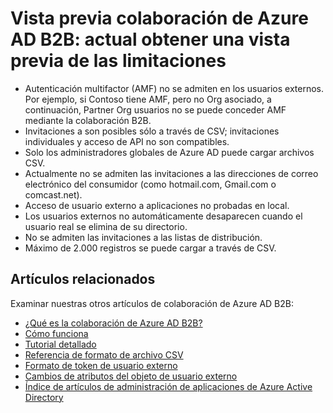 <properties
   pageTitle="Limitaciones de vista previa actual para la colaboración de Azure Active Directory B2B | Microsoft Azure"
   description="Azure Active B2B de directorio es compatible con las relaciones de su compañía habilitando socios empresariales de forma selectiva tengan acceso a sus aplicaciones corporativas"
   services="active-directory"
   documentationCenter=""
   authors="viv-liu"
   manager="cliffdi"
   editor=""
   tags=""/>

<tags
   ms.service="active-directory"
   ms.devlang="NA"
   ms.topic="article"
   ms.tgt_pltfrm="NA"
   ms.workload="identity"
   ms.date="05/09/2016"
   ms.author="viviali"/>

# <a name="azure-ad-b2b-collaboration-preview-current-preview-limitations"></a>Vista previa colaboración de Azure AD B2B: actual obtener una vista previa de las limitaciones

- Autenticación multifactor (AMF) no se admiten en los usuarios externos. Por ejemplo, si Contoso tiene AMF, pero no Org asociado, a continuación, Partner Org usuarios no se puede conceder AMF mediante la colaboración B2B.
- Invitaciones a son posibles sólo a través de CSV; invitaciones individuales y acceso de API no son compatibles.
- Solo los administradores globales de Azure AD puede cargar archivos CSV.
- Actualmente no se admiten las invitaciones a las direcciones de correo electrónico del consumidor (como hotmail.com, Gmail.com o comcast.net).
- Acceso de usuario externo a aplicaciones no probadas en local.
- Los usuarios externos no automáticamente desaparecen cuando el usuario real se elimina de su directorio.
- No se admiten las invitaciones a las listas de distribución.
- Máximo de 2.000 registros se puede cargar a través de CSV.

## <a name="related-articles"></a>Artículos relacionados
Examinar nuestras otros artículos de colaboración de Azure AD B2B:

- [¿Qué es la colaboración de Azure AD B2B?](active-directory-b2b-what-is-azure-ad-b2b.md)
- [Cómo funciona](active-directory-b2b-how-it-works.md)
- [Tutorial detallado](active-directory-b2b-detailed-walkthrough.md)
- [Referencia de formato de archivo CSV](active-directory-b2b-references-csv-file-format.md)
- [Formato de token de usuario externo](active-directory-b2b-references-external-user-token-format.md)
- [Cambios de atributos del objeto de usuario externo](active-directory-b2b-references-external-user-object-attribute-changes.md)
- [Índice de artículos de administración de aplicaciones de Azure Active Directory](active-directory-apps-index.md)
